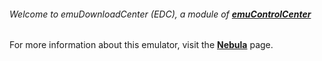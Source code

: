 ###### Welcome to emuDownloadCenter (EDC), a module of [**emuControlCenter**](https://github.com/PhoenixInteractiveNL/emuControlCenter/wiki/)

For more information about this emulator, visit the [**Nebula**](https://github.com/PhoenixInteractiveNL/emuDownloadCenter/wiki/Emulator-nebula#menu) page.

